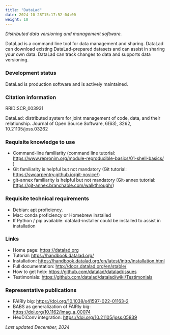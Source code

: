 ```yaml
---
title: "DataLad"
date: 2024-10-28T15:17:52-04:00
weight: 10
---
```


*Distributed data versioning and management software.*

DataLad is a command line tool for data management and sharing.  DataLad can download existing DataLad-prepared datasets and can assist in sharing your own data.  DataLad can track changes to data and supports data versioning.

### Development status

DataLad is production software and is actively maintained.

### Citation information

RRID:SCR_003931

DataLad: distributed system for joint management of code, data, and their relationship. Journal of Open Source Software, 6(63), 3262, 10.21105/joss.03262

### Requisite knowledge to use

- Command-line familiarity (command line tutorial: https://www.repronim.org/module-reproducible-basics/01-shell-basics/ )
- Git familiarity is helpful but not mandatory (Git tutorial: https://swcarpentry.github.io/git-novice/)
- git-annex familiarity is helpful but not mandatory (Git-annex tutorial: https://git-annex.branchable.com/walkthrough/)

### Requisite technical requirements

- Debian: apt proficiency.
- Mac: conda proficiency or Homebrew installed
- If Python / pip available: datalad-installer could be installed to assist in installation

### Links

- Home page: https://datalad.org
- Tutorial: https://handbook.datalad.org/
- Installation: https://handbook.datalad.org/en/latest/intro/installation.html
- Full documentation: http://docs.datalad.org/en/stable/
- How to get help: https://github.com/datalad/datalad/issues
- Testimonials: https://github.com/datalad/datalad/wiki/Testimonials

### Representative publications

- FAIRly big: https://doi.org/10.1038/s41597-022-01163-2 
- BABS as generalization of FAIRly big: https://doi.org/10.1162/imag_a_00074 
- HeuDiConv integration: https://doi.org/10.21105/joss.05839

*Last updated December, 2024*
